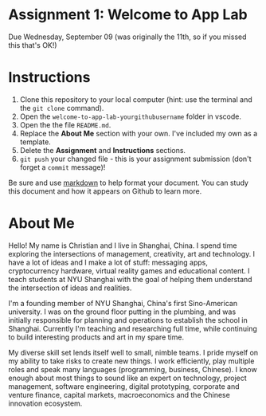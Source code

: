 # Assignment 1: Welcome to App Lab
Due Wednesday, September 09 (was originally the 11th, so if you missed this that's OK!) 

# Instructions
1. Clone this repository to your local computer (hint: use the terminal and the `git clone` command).
2. Open the `welcome-to-app-lab-yourgithubusername` folder in vscode.
3. Open the the file `README.md`.
4. Replace the **About Me** section with your own. I've included my own as a template.
5. Delete the **Assignment** and **Instructions** sections.
7. `git push` your changed file - this is your assignment submission (don't forget a `commit` message)!
 
Be sure and use [markdown](https://medium.com/applab-fall-2019/homework-1-github-bootcamp-bb21077a878b) to help format your document. You can study this document and how it appears on Github to learn more.

# About Me
Hello! My name is Christian and I live in Shanghai, China. I spend time exploring the intersections of management, creativity, art and technology. I have a lot of ideas and I make a lot of stuff: messaging apps, cryptocurrency hardware, virtual reality games and educational content. I teach students at NYU Shanghai with the goal of helping them understand the intersection of ideas and realities.

I'm a founding member of NYU Shanghai, China's first Sino-American university. I was on the ground floor putting in the plumbing, and was initially responsible for planning and operations to establish the school in Shanghai. Currently I'm teaching and researching full time, while continuing to build interesting products and art in my spare time.

My diverse skill set lends itself well to small, nimble teams. I pride myself on my ability to take risks to create new things. I work efficiently, play multiple roles and speak many languages (programming, business, Chinese). I know enough about most things to sound like an expert on technology, project management, software engineering, digital prototyping, corporate and venture finance, capital markets, macroeconomics and the Chinese innovation ecosystem.




